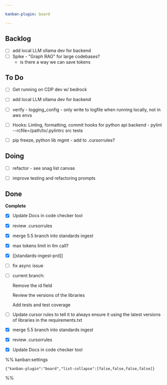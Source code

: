 ```yaml
---

kanban-plugin: board

---
```


## Backlog

- [ ] add local LLM ollama dev for backend
- [ ] Spike - "Graph RAG" for large codebases?
	- is there a way we can save tokens


## To Do


- [ ] Get running on CDP dev w/ bedrock
- [ ] add local LLM ollama dev for backend
- [ ] verify - logging_config - only write to logfile when running locally, not in aws envs
- [ ] Hooks: Linting, formatting, commit hooks for python api backend
		- pylint --rcfile=/path/to/.pylintrc src tests
- [ ] pip freeze, python lib mgmt - add to .cursorrules?


## Doing

- [ ] refactor - see snag list canvas
- [ ] improve testing and refactoring prompts


## Done

**Complete**
- [x] Update Docs in code checker tool
- [x] review .cursorrules
- [x] merge 5.5 branch into standards ingest
- [x] max tokens limit in llm call?
- [x] [[standards-ingest-prd]]
- [ ] fix async issue
- [ ] current branch:
	
	Remove the id field
	
	Review the versions of the libraries
	
	Add tests and test coverage
- [ ] Update cursor rules to tell it to always ensure it using the latest versions of libraries in the requirements.txt
- [x] merge 5.5 branch into standards ingest
- [x] review .cursorrules
- [x] Update Docs in code checker tool




%% kanban:settings
```
{"kanban-plugin":"board","list-collapse":[false,false,false,false]}
```
%%